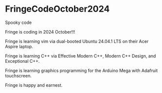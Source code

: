 # FringeCodeOctober2024
Spooky code

Fringe is coding in 2024 October!!!

Fringe is learning vim via dual-booted Ubuntu 24.04.1 LTS on their Acer Aspire laptop.

Fringe is learning C++ via Effective Modern C++, Modern C++ Design, and Exceptional C++.

Fringe is learning graphics programming for the Arduino Mega with Adafruit touchscreen.

Fringe is happy and earnest.
